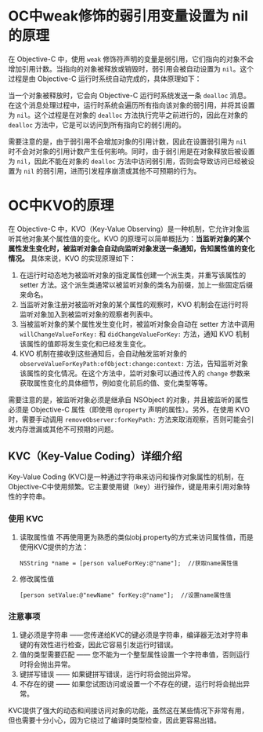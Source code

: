 # OC中weak修饰的弱引用变量设置为 nil的原理
在 Objective-C 中，使用 `weak` 修饰符声明的变量是弱引用，它们指向的对象不会增加引用计数。当指向的对象被释放或销毁时，弱引用会被自动设置为 `nil`。这个过程是由 Objective-C 运行时系统自动完成的，具体原理如下：

当一个对象被释放时，它会向 Objective-C 运行时系统发送一条 `dealloc` 消息。在这个消息处理过程中，运行时系统会遍历所有指向该对象的弱引用，并将其设置为 `nil`。这个过程是在对象的 `dealloc` 方法执行完毕之前进行的，因此在对象的 `dealloc` 方法中，它是可以访问到所有指向它的弱引用的。

需要注意的是，由于弱引用不会增加对象的引用计数，因此在设置弱引用为 `nil` 时不会对对象的引用计数产生任何影响。同时，由于弱引用是在对象释放后被设置为 `nil`，因此不能在对象的 `dealloc` 方法中访问弱引用，否则会导致访问已经被设置为 `nil` 的弱引用，进而引发程序崩溃或其他不可预期的行为。
# OC中KVO的原理
在 Objective-C 中，KVO（Key-Value Observing）是一种机制，它允许对象监听其他对象某个属性值的变化。KVO 的原理可以简单概括为：**当监听对象的某个属性发生变化时，被监听对象会自动向监听对象发送一条通知，告知属性值的变化情况。**
具体来说，KVO 的实现原理如下：
1. 在运行时动态地为被监听对象的指定属性创建一个派生类，并重写该属性的 setter 方法。这个派生类通常以被监听对象的类名为前缀，加上一些固定后缀来命名。
2. 当监听对象注册对被监听对象的某个属性的观察时，KVO 机制会在运行时将监听对象加入到被监听对象的观察者列表中。
3. 当被监听对象的某个属性发生变化时，被监听对象会自动在 setter 方法中调用 `willChangeValueForKey:` 和 `didChangeValueForKey:` 方法，通知 KVO 机制该属性的值即将发生变化和已经发生变化。
4. KVO 机制在接收到这些通知后，会自动触发监听对象的 `observeValueForKeyPath:ofObject:change:context:` 方法，告知监听对象该属性的变化情况。在这个方法中，监听对象可以通过传入的 `change` 参数来获取属性变化的具体细节，例如变化前后的值、变化类型等等。

需要注意的是，被监听对象必须是继承自 NSObject 的对象，并且被监听的属性必须是 Objective-C 属性（即使用 `@property` 声明的属性）。另外，在使用 KVO 时，需要手动调用 `removeObserver:forKeyPath:` 方法来取消观察，否则可能会引发内存泄漏或其他不可预期的问题。
## KVC（Key-Value Coding）详细介绍
Key-Value Coding (KVC)是一种通过字符串来访问和操作对象属性的机制，在Objective-C中使用频繁。它主要使用键（key）进行操作，键是用来引用对象特性的字符串。
### 使用 KVC 
1. 读取属性值
   不再使用更为熟悉的类似obj.property的方式来访问属性值，而是使用KVC提供的方法：
   ```
   NSString *name = [person valueForKey:@"name"];  //获取name属性值
   ```
2. 修改属性值 
   ```
   [person setValue:@"newName" forKey:@"name"];  //设置name属性值
   ```
### 注意事项 
1. 键必须是字符串 ——您传递给KVC的键必须是字符串，编译器无法对字符串键的有效性进行检查，因此它容易引发运行时错误。
2. 值的类型需要匹配 —— 您不能为一个整型属性设置一个字符串值，否则运行时将会抛出异常。
3. 键拼写错误 —— 如果键拼写错误，运行时将会抛出异常。
4. 不存在的键 —— 如果您试图访问或设置一个不存在的键，运行时将会抛出异常。

KVC提供了强大的动态和间接访问对象的功能，虽然这在某些情况下非常有用，但也需要十分小心，因为它绕过了编译时类型检查，因此更容易出错。
